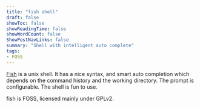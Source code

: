 ```yaml
---
title: "fish shell"
draft: false
showToc: false
showReadingTime: false
showWordCount: false
ShowPostNavLinks: false
summary: "Shell with intelligent auto complete"
tags:
- FOSS
---
```


[Fish](https://github.com/fish-shell/fish-shell/) is a unix shell. It has a nice syntax, and smart auto completion which depends on the command history and the working directory. The prompt is configurable. The shell is fun to use.

fish is FOSS, licensed mainly under GPLv2.